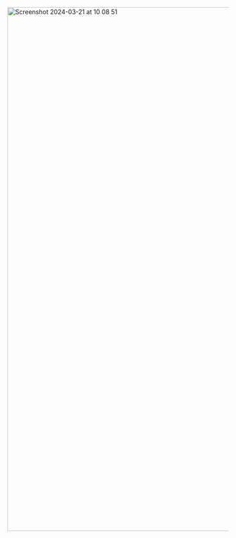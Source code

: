 <img width="1195" alt="Screenshot 2024-03-21 at 10 08 51" src="https://github.com/Alexandra-Glentoaica00/Arduino-Traffic-Lights-Simulator/assets/111219179/8bc11524-2839-474f-b9c5-b7c94a82122f">

